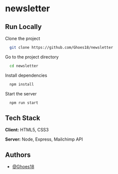 # newsletter

## Run Locally

Clone the project

```bash
  git clone https://github.com/Ghoes18/newsletter
```

Go to the project directory

```bash
  cd newsletter
```

Install dependencies

```bash
  npm install
```

Start the server

```bash
  npm run start
```


## Tech Stack

**Client:** HTML5, CSS3

**Server:** Node, Express, Mailchimp API


## Authors

- [@Ghoes18](https://www.github.com/Ghoes18)
